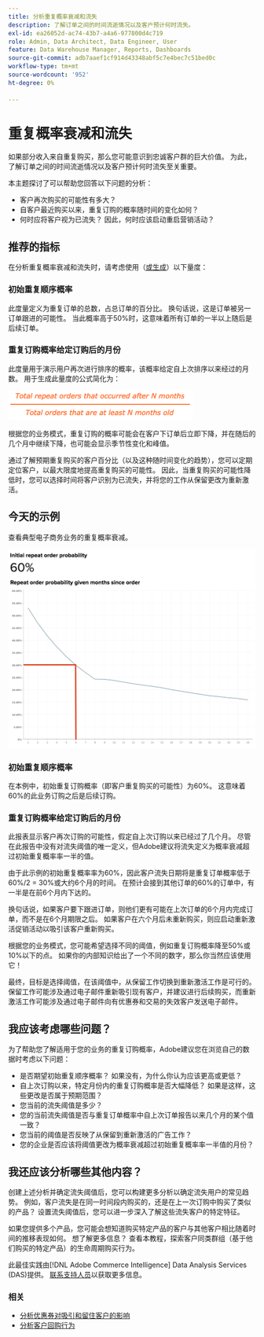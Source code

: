 ```yaml
---
title: 分析重复概率衰减和流失
description: 了解订单之间的时间流逝情况以及客户预计何时流失。
exl-id: ea26052d-ac74-43b7-a4a6-977800d4c719
role: Admin, Data Architect, Data Engineer, User
feature: Data Warehouse Manager, Reports, Dashboards
source-git-commit: adb7aaef1cf914d43348abf5c7e4bec7c51bed0c
workflow-type: tm+mt
source-wordcount: '952'
ht-degree: 0%

---
```


# 重复概率衰减和流失

如果部分收入来自重复购买，那么您可能意识到忠诚客户群的巨大价值。 为此，了解订单之间的时间流逝情况以及客户预计何时流失至关重要。

本主题探讨了可以帮助您回答以下问题的分析：

* 客户再次购买的可能性有多大？
* 自客户最近购买以来，重复订购的概率随时间的变化如何？
* 何时应将客户视为已流失？ 因此，何时应该启动重启营销活动？

## 推荐的指标

在分析重复概率衰减和流失时，请考虑使用（[或生成](../../data-user/reports/ess-manage-data-metrics.md)）以下量度：

### 初始重复顺序概率

此度量定义为重复订单的总数，占总订单的百分比。 换句话说，这是订单被另一订单跟进的可能性。 当此概率高于50%时，这意味着所有订单的一半以上随后是后续订单。

### 重复订购概率给定订购后的月份

此度量用于演示用户再次进行排序的概率，该概率给定自上次排序以来经过的月数。 用于生成此量度的公式简化为：

![重复概率公式](../../assets/Repeat_probability_formula.png)

根据您的业务模式，重复订购的概率可能会在客户下订单后立即下降，并在随后的几个月中继续下降，也可能会显示季节性变化和峰值。

通过了解预期重复购买的客户百分比（以及这种随时间变化的趋势），您可以定期定位客户，以最大限度地提高重复购买的可能性。 因此，当重复购买的可能性降低时，您可以选择时间将客户识别为已流失，并将您的工作从保留更改为重新激活。

## 今天的示例

查看典型电子商务业务的重复概率衰减。

![初始重复订购概率重复订购概率自订购以来的给定月份。](../../assets/Order_probability_reports.png)

### 初始重复顺序概率

在本例中，初始重复订购概率（即客户重复购买的可能性）为60%。 这意味着60%的此业务订购之后是后续订购。

### 重复订购概率给定订购后的月份

此报表显示客户再次订购的可能性，假定自上次订购以来已经过了几个月。 尽管在此报告中没有对流失阈值的唯一定义，但Adobe建议将流失定义为概率衰减超过初始重复概率率一半的值。

由于此示例的初始重复概率率为60%，因此客户流失日期将是重复订单概率低于60%/2 = 30%或大约6个月的时间。 在预计会接到其他订单的60%的订单中，有一半是在前6个月内下达的。

换句话说，如果客户要下跟进订单，则他们更有可能在上次订单的6个月内完成订单，而不是在6个月期限之后。 如果客户在六个月后未重新购买，则应启动重新激活促销活动以吸引该客户重新购买。

根据您的业务模式，您可能希望选择不同的阈值，例如重复订购概率降至50%或10%以下的点。 如果你的内部知识给出了一个不同的数字，那么你当然应该使用它！

最终，目标是选择阈值，在该阈值中，从保留工作切换到重新激活工作是可行的。 保留工作可能涉及通过电子邮件重新吸引现有客户，并建议进行后续购买，而重新激活工作可能涉及通过电子邮件向有优惠券和交易的失效客户发送电子邮件。

## 我应该考虑哪些问题？

为了帮助您了解适用于您的业务的重复订购概率，Adobe建议您在浏览自己的数据时考虑以下问题：

* 是否期望初始重复顺序概率？ 如果没有，为什么你认为应该更高或更低？
* 自上次订购以来，特定月份内的重复订购概率是否大幅降低？ 如果是这样，这些更改是否属于预期范围？
* 您当前的流失阈值是多少？
* 您的当前流失阈值是否与重复订单概率中自上次订单报告以来几个月的某个值一致？
* 您当前的阈值是否反映了从保留到重新激活的广告工作？
* 您的企业是否应该将阈值更改为概率衰减超过初始重复概率率一半值的月份？

## 我还应该分析哪些其他内容？

创建上述分析并确定流失阈值后，您可以构建更多分析以确定流失用户的常见趋势。 例如，客户流失是在同一时间段内购买的，还是在上一次订购中购买了类似的产品？ 设置流失阈值后，您可以进一步深入了解这些流失客户的特定特征。

如果您提供多个产品，您可能会想知道购买特定产品的客户与其他客户相比随着时间的推移表现如何。 想了解更多信息？ 查看本教程，探索客户同类群组（基于他们购买的特定产品）的生命周期购买行为。

此最佳实践由[!DNL Adobe Commerce Intelligence] Data Analysis Services (DAS)提供。 [联系支持人员](https://experienceleague.adobe.com/docs/commerce-knowledge-base/kb/troubleshooting/miscellaneous/mbi-service-policies.html)以获取更多信息。

### 相关

* [分析优惠券对吸引和留住客户的影响](../analysis/coupon-impact.md)
* [分析客户回购行为](../analysis/repurchase-behavior.md)

